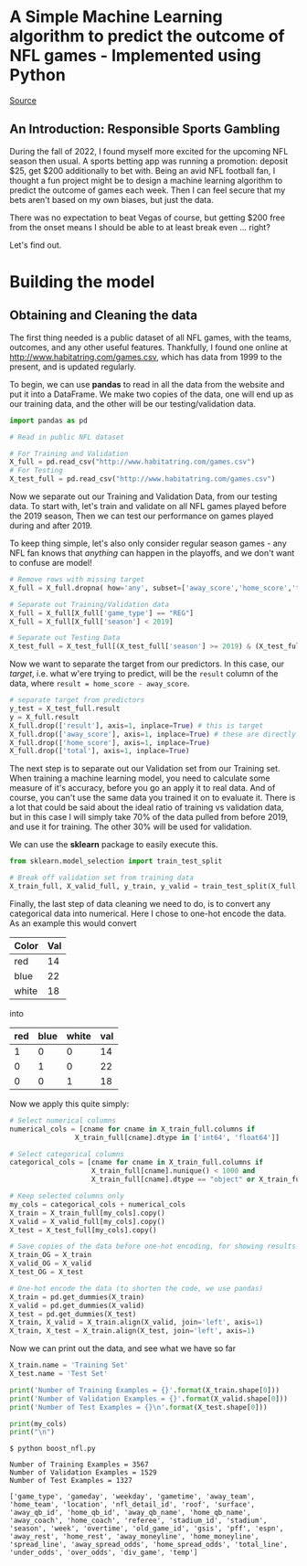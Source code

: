 # A Simple Machine Learning algorithm to predict the outcome of NFL games - Implemented using Python

[Source](https://github.com/AviouslyK/BoostNFL)

## An Introduction: Responsible Sports Gambling

During the fall of 2022, I found myself more excited for the upcoming NFL season then usual. A sports betting app was running
a promotion: deposit $25, get $200 additionally to bet with. Being an avid NFL football fan, I thought a fun project might be 
to design a machine learning algorithm to predict the outcome of games each week. Then I can feel secure that my bets aren't based
on my own biases, but just the data. 

There was no expectation to beat Vegas of course, but getting $200 free from the onset means I should be able to at least break even ... right?

Let's find out.

# Building the model

## Obtaining and Cleaning the data
The first thing needed is a public dataset of all NFL games, with the teams, outcomes, and any other useful features. Thankfully, I found one online at http://www.habitatring.com/games.csv, which has data from 1999 to the present, and is updated regularly.

To begin, we can use **pandas** to read in all the data from the website and put it into a DataFrame. We make two copies of the data, one will end up as our training data, and the other will be our testing/validation data. 

```python
import pandas as pd

# Read in public NFL dataset

# For Training and Validation
X_full = pd.read_csv("http://www.habitatring.com/games.csv") 
# For Testing
X_test_full = pd.read_csv("http://www.habitatring.com/games.csv") 
```

Now we separate out our Training and Validation Data, from our testing data. To start with, let's train and validate on all NFL games played before the 2019 season, Then we can test our performance on games played during and after 2019. 

To keep thing simple, let's also only consider regular season games - any NFL fan knows that _anything_ can happen in the playoffs, and we don't want to confuse are model!


```python 
# Remove rows with missing target
X_full = X_full.dropna( how='any', subset=['away_score','home_score','total','result'])

# Separate out Training/Validation data
X_full = X_full[X_full['game_type'] == "REG"] 
X_full = X_full[X_full['season'] < 2019]

# Separate out Testing Data
X_test_full = X_test_full[(X_test_full['season'] >= 2019) & (X_test_full['game_type'] == "REG")]

```

Now we want to separate the target from our predictors. In this case, our _target_, i.e. what w'ere trying to predict, will be the `result` column of the data, where `result = home_score - away_score`. 

```python
# separate target from predictors
y_test = X_test_full.result 
y = X_full.result 
X_full.drop(['result'], axis=1, inplace=True) # this is target
X_full.drop(['away_score'], axis=1, inplace=True) # these are directly related to target
X_full.drop(['home_score'], axis=1, inplace=True)
X_full.drop(['total'], axis=1, inplace=True) 
```

The next step is to separate out our Validation set from our Training set. When training a machine learning model, you need to calculate some measure of it's accuracy, before you go an apply it to real data. And of course, you can't use the same data you trained it on to evaluate it. There is a lot that could be said about the ideal ratio of training vs validation data, but in this case I will simply take 70% of the data pulled from before 2019, and use it for training. The other 30% will be used for validation.

We can use the **sklearn** package to easily execute this.

```python 
from sklearn.model_selection import train_test_split

# Break off validation set from training data
X_train_full, X_valid_full, y_train, y_valid = train_test_split(X_full, y, train_size=0.7, test_size=0.3, random_state=0)
```

Finally, the last step of data cleaning we need to do, is to convert any categorical data into numerical. Here I chose to one-hot encode the data. As an example this would convert 

| Color | Val |
|-------|-----|
| red   | 14  |
| blue  | 22  |
| white | 18  | 

into

| red | blue | white | val |
|-----|------|-------|-----|
| 1   | 0    | 0     | 14  |
| 0   | 1    | 0     | 22  |
| 0   |   0  | 1     | 18  |

Now we apply this quite simply:

```python
# Select numerical columns
numerical_cols = [cname for cname in X_train_full.columns if 
                X_train_full[cname].dtype in ['int64', 'float64']]

# Select categorical columns
categorical_cols = [cname for cname in X_train_full.columns if
                    X_train_full[cname].nunique() < 1000 and 
                    X_train_full[cname].dtype == "object" or X_train_full[cname].dtype == "string"]

# Keep selected columns only
my_cols = categorical_cols + numerical_cols
X_train = X_train_full[my_cols].copy()
X_valid = X_valid_full[my_cols].copy()
X_test = X_test_full[my_cols].copy()

# Save copies of the data before one-hot encoding, for showing results later on
X_train_OG = X_train
X_valid_OG = X_valid
X_test_OG = X_test

# One-hot encode the data (to shorten the code, we use pandas)
X_train = pd.get_dummies(X_train)
X_valid = pd.get_dummies(X_valid)
X_test = pd.get_dummies(X_test)
X_train, X_valid = X_train.align(X_valid, join='left', axis=1)
X_train, X_test = X_train.align(X_test, join='left', axis=1)
```

Now we can print out the data, and see what we have so far

```python
X_train.name = 'Training Set'
X_test.name = 'Test Set'

print('Number of Training Examples = {}'.format(X_train.shape[0]))
print('Number of Validation Examples = {}'.format(X_valid.shape[0]))
print('Number of Test Examples = {}\n'.format(X_test.shape[0]))

print(my_cols)
print("\n")
```

```plaintext
$ python boost_nfl.py

Number of Training Examples = 3567
Number of Validation Examples = 1529
Number of Test Examples = 1327

['game_type', 'gameday', 'weekday', 'gametime', 'away_team', 'home_team', 'location', 'nfl_detail_id', 'roof', 'surface', 'away_qb_id', 'home_qb_id', 'away_qb_name', 'home_qb_name', 'away_coach', 'home_coach', 'referee', 'stadium_id', 'stadium', 'season', 'week', 'overtime', 'old_game_id', 'gsis', 'pff', 'espn', 'away_rest', 'home_rest', 'away_moneyline', 'home_moneyline', 'spread_line', 'away_spread_odds', 'home_spread_odds', 'total_line', 'under_odds', 'over_odds', 'div_game', 'temp']
```